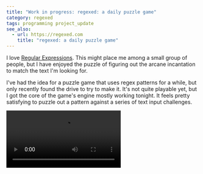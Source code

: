 ```yaml
---
title: "Work in progress: regexed: a daily puzzle game"
category: regexed
tags: programming project_update
see_also:
  - url: https://regexed.com
    title: "regexed: a daily puzzle game"
---
```


I love [Regular Expressions][mdn]. This might place me among a small group of people, but I have enjoyed the puzzle of figuring out the arcane incantation to match the text I'm looking for.

I've had the idea for a puzzle game that uses regex patterns for a while, but only recently found the drive to try to make it. It's not quite playable yet, but I got the core of the game's engine mostly working tonight. It feels pretty satisfying to puzzle out a pattern against a series of text input challenges.

<video alt="Video demonstration of a regexed puzzle being played; the focus is on three stacked sections: challenges, pattern input, and attempts; as the player types out a pattern and submits it, a new challenge is revealed; as the player continues to edit the pattern, the matched text is highlighted in real time; as the player makes attempts, the results of which challenges are successful and which failed are recorded" controls>
  <source src="/assets/regexed/early-wip.mp4" type="video/mp4">
  Your browser does not support the video tag.
</video>

[mdn]: https://developer.mozilla.org/en-US/docs/Web/JavaScript/Guide/Regular_expressions
